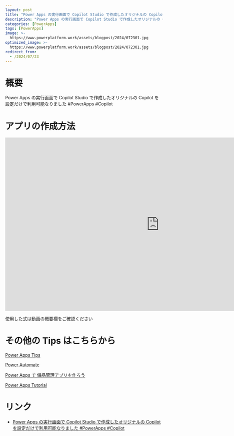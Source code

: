 ```yaml
---
layout: post
title: "Power Apps の実行画面で Copilot Studio で作成したオリジナルの Copilot を設定だけで利用可能なりました #PowerApps #Copilot"
description: "Power Apps の実行画面で Copilot Studio で作成したオリジナルの Copilot を設定だけで利用可能なりました #PowerApps #Copilotを動画で分かりやすく解説"
categories: [PowerApps]
tags: [PowerApps]
image: >-
  https://www.powerplatform.work/assets/blogpost/2024/072301.jpg
optimized_image: >-
  https://www.powerplatform.work/assets/blogpost/2024/072301.jpg
redirect_from:
  - /2024/07/23
---
```



#  概要

Power Apps の実行画面で Copilot Studio で作成したオリジナルの Copilot を設定だけで利用可能なりました #PowerApps #Copilot


# アプリの作成方法

<iframe width="983" height="553" src="https://www.youtube.com/embed/KQVzyi0O_Bg" title="YouTube video player" frameborder="0" allow="accelerometer; autoplay; clipboard-write; encrypted-media; gyroscope; picture-in-picture" allowfullscreen></iframe>


使用した式は動画の概要欄をご確認ください


# その他の Tips はこちらから

[Power Apps Tips](https://www.youtube.com/watch?v=VrAQf3JQ7yM&list=PLVhFi1fb3DqakSLVMn22DDcySXh9jtzi- )


[Power Automate](https://www.youtube.com/watch?v=-YnJYT0ASEM&list=PLVhFi1fb3Dqbzic6GieqnLFgD3aTj-eHA)


[Power Apps で 備品管理アプリを作ろう](https://www.youtube.com/playlist?list=PLVhFi1fb3DqZM3HKb8Hea6XEL96990Fyn)


[Power Apps Tutorial](https://www.youtube.com/playlist?list=PLVhFi1fb3DqalxpL974VvAJvV4iWoSbe_)


# リンク


- [Power Apps の実行画面で Copilot Studio で作成したオリジナルの Copilot を設定だけで利用可能なりました #PowerApps #Copilot](https://www.youtube.com/watch?v=KQVzyi0O_Bg)


